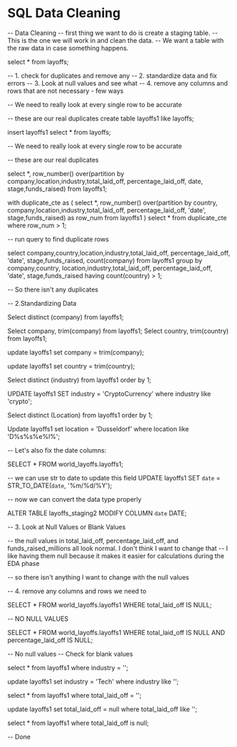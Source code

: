 # SQL Data Cleaning
-- Data Cleaning 
-- first thing we want to do is create a staging table.
-- This is the one we will work in and clean the data. 
-- We want a table with the raw data in case something happens.

select * from layoffs;

-- 1. check for duplicates and remove any
-- 2. standardize data and fix errors
-- 3. Look at null values and see what 
-- 4. remove any columns and rows that are not necessary - few ways

 
 -- We need to really look at every single row to be accurate

-- these are our real duplicates 
 create table layoffs1
 like layoffs;
  
 insert layoffs1
 select * from layoffs;
 
  -- We need to really look at every single row to be accurate

-- these are our real duplicates 
 
 select *, row_number() over(partition by  company,location,industry,total_laid_off,
 percentage_laid_off, date, stage,funds_raised)
 from layoffs1; 
 
 with duplicate_cte as 
 (
 select *, row_number() over(partition by country, company,location,industry,total_laid_off,
 percentage_laid_off, 'date', stage,funds_raised) as row_num
 from layoffs1
 )
 select * from duplicate_cte
 where row_num > 1;

-- run query to find duplicate rows

select company,country,location,industry,total_laid_off,
 percentage_laid_off, 'date', stage,funds_raised, count(company) from
layoffs1
group by company,country, location,industry,total_laid_off,
 percentage_laid_off, 'date', stage,funds_raised
 having count(country) > 1;
 
 -- So there isn't any duplicates
 
-- 2.Standardizing Data
  
  Select distinct (company)
  from layoffs1;
  
 Select company, trim(company)
  from layoffs1;
   Select country, trim(country)
  from layoffs1;
  
update layoffs1
set company = trim(company);

 update layoffs1
 set country = trim(country);
 
  Select distinct (industry)
  from layoffs1
  order by 1;
  
  
  UPDATE layoffs1
  SET industry = 'CryptoCurrency'
  where industry like 'crypto';
  
  Select distinct (Location)
  from layoffs1
  order by 1;
   
Update layoffs1
set location = 'Dusseldorf'
where location like 'D%s%s%e%l%';


-- Let's also fix the date columns:

SELECT *
FROM world_layoffs.layoffs1;

-- we can use str to date to update this field
UPDATE layoffs1
SET `date` = STR_TO_DATE(`date`, '%m/%d/%Y');

-- now we can convert the data type properly

ALTER TABLE layoffs_staging2
MODIFY COLUMN `date` DATE;

-- 3. Look at Null Values or Blank Values

-- the null values in total_laid_off, percentage_laid_off, and funds_raised_millions all look normal. I don't think I want to change that
-- I like having them null because it makes it easier for calculations during the EDA phase

-- so there isn't anything I want to change with the null values

-- 4. remove any columns and rows we need to

SELECT *
FROM world_layoffs.layoffs1
WHERE total_laid_off IS NULL;

-- NO NULL VALUES
 

SELECT *
FROM world_layoffs.layoffs1
WHERE total_laid_off IS NULL
AND percentage_laid_off IS  NULL;

--   No null values 
-- Check for blank values
 
 select * from layoffs1
 where industry = '';
 
 update layoffs1
 set industry = 'Tech'
 where industry like '';
 
 select * from layoffs1
 where total_laid_off = '';

update layoffs1
set total_laid_off = null
where total_laid_off like '';

select * from layoffs1
where total_laid_off is null;


-- Done 

 
 
